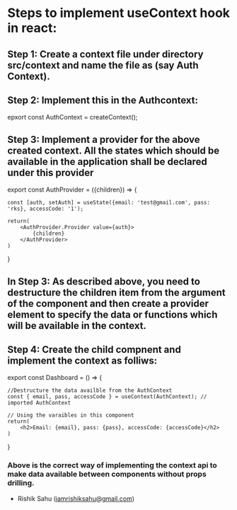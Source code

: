 # Steps to implement useContext hook in react:

## Step 1: Create a context file under directory src/context and name the file as (say Auth Context).

## Step 2: Implement this in the Authcontext:

epxort const AuthContext = createContext();

## Step 3: Implement a provider for the above created context. All the states which should be available in the application shall be declared under this provider

export const AuthProvider = ({children}) => {

    const [auth, setAuth] = useState({email: 'test@gmail.com', pass: 'rks}, accessCode: '1');

    return(
        <AuthProvider.Provider value={auth}>
            {children}
        </AuthProvider>
    )
}

## In Step 3: As described above, you need to destructure the children item from the argument of the component and then create a provider element to specify the data or functions which will be available in the context.

## Step 4: Create the child compnent and implement the context as folliws:

export const Dashboard = () => {


    //Destructure the data availble from the AuthContext
    const { email, pass, accessCode } = useContext(AuthContext); // imported AuthContext

    // Using the varaibles in this component
    return(
        <h2>Email: {email}, pass: {pass}, accessCode: {accessCode}</h2>
    )

}

### Above is the correct way of implementing the context api to make data available between components without props drilling.


- Rishik Sahu (iamrishiksahu@gmail.com)